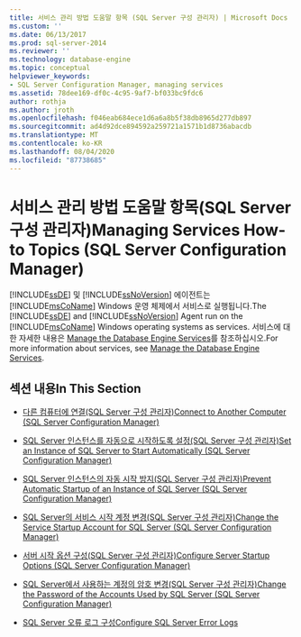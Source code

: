 ```yaml
---
title: 서비스 관리 방법 도움말 항목 (SQL Server 구성 관리자) | Microsoft Docs
ms.custom: ''
ms.date: 06/13/2017
ms.prod: sql-server-2014
ms.reviewer: ''
ms.technology: database-engine
ms.topic: conceptual
helpviewer_keywords:
- SQL Server Configuration Manager, managing services
ms.assetid: 78dee169-df0c-4c95-9af7-bf033bc9fdc6
author: rothja
ms.author: jroth
ms.openlocfilehash: f046eab684ece1d6a6a8b5f38db8965d277db897
ms.sourcegitcommit: ad4d92dce894592a259721a1571b1d8736abacdb
ms.translationtype: MT
ms.contentlocale: ko-KR
ms.lasthandoff: 08/04/2020
ms.locfileid: "87738685"
---
```

# <a name="managing-services-how-to-topics-sql-server-configuration-manager"></a><span data-ttu-id="b48a6-102">서비스 관리 방법 도움말 항목(SQL Server 구성 관리자)</span><span class="sxs-lookup"><span data-stu-id="b48a6-102">Managing Services How-to Topics (SQL Server Configuration Manager)</span></span>
  <span data-ttu-id="b48a6-103">[!INCLUDE[ssDE](../includes/ssde-md.md)] 및 [!INCLUDE[ssNoVersion](../includes/ssnoversion-md.md)] 에이전트는 [!INCLUDE[msCoName](../includes/msconame-md.md)] Windows 운영 체제에서 서비스로 실행됩니다.</span><span class="sxs-lookup"><span data-stu-id="b48a6-103">The [!INCLUDE[ssDE](../includes/ssde-md.md)] and [!INCLUDE[ssNoVersion](../includes/ssnoversion-md.md)] Agent run on the [!INCLUDE[msCoName](../includes/msconame-md.md)] Windows operating systems as services.</span></span> <span data-ttu-id="b48a6-104">서비스에 대한 자세한 내용은 [Manage the Database Engine Services](configure-windows/manage-the-database-engine-services.md)를 참조하십시오.</span><span class="sxs-lookup"><span data-stu-id="b48a6-104">For more information about services, see [Manage the Database Engine Services](configure-windows/manage-the-database-engine-services.md).</span></span>  
  
## <a name="in-this-section"></a><span data-ttu-id="b48a6-105">섹션 내용</span><span class="sxs-lookup"><span data-stu-id="b48a6-105">In This Section</span></span>  
  
-   [<span data-ttu-id="b48a6-106">다른 컴퓨터에 연결&#40;SQL Server 구성 관리자&#41;</span><span class="sxs-lookup"><span data-stu-id="b48a6-106">Connect to Another Computer &#40;SQL Server Configuration Manager&#41;</span></span>](configure-windows/scm-services-connect-to-another-computer.md)  
  
-   [<span data-ttu-id="b48a6-107">SQL Server 인스턴스를 자동으로 시작하도록 설정&#40;SQL Server 구성 관리자&#41;</span><span class="sxs-lookup"><span data-stu-id="b48a6-107">Set an Instance of SQL Server to Start Automatically &#40;SQL Server Configuration Manager&#41;</span></span>](configure-windows/scm-services-set-an-instance-to-start-automatically.md)  
  
-   [<span data-ttu-id="b48a6-108">SQL Server 인스턴스의 자동 시작 방지&#40;SQL Server 구성 관리자&#41;</span><span class="sxs-lookup"><span data-stu-id="b48a6-108">Prevent Automatic Startup of an Instance of SQL Server &#40;SQL Server Configuration Manager&#41;</span></span>](configure-windows/scm-services-prevent-automatic-startup-of-an-instance.md)  
  
-   [<span data-ttu-id="b48a6-109">SQL Server의 서비스 시작 계정 변경&#40;SQL Server 구성 관리자&#41;</span><span class="sxs-lookup"><span data-stu-id="b48a6-109">Change the Service Startup Account for SQL Server &#40;SQL Server Configuration Manager&#41;</span></span>](configure-windows/scm-services-change-the-service-startup-account.md)  
  
-   [<span data-ttu-id="b48a6-110">서버 시작 옵션 구성&#40;SQL Server 구성 관리자&#41;</span><span class="sxs-lookup"><span data-stu-id="b48a6-110">Configure Server Startup Options &#40;SQL Server Configuration Manager&#41;</span></span>](configure-windows/scm-services-configure-server-startup-options.md)  
  
-   [<span data-ttu-id="b48a6-111">SQL Server에서 사용하는 계정의 암호 변경&#40;SQL Server 구성 관리자&#41;</span><span class="sxs-lookup"><span data-stu-id="b48a6-111">Change the Password of the Accounts Used by SQL Server &#40;SQL Server Configuration Manager&#41;</span></span>](configure-windows/scm-services-change-the-password-of-the-accounts-used.md)  
  
-   [<span data-ttu-id="b48a6-112">SQL Server 오류 로그 구성</span><span class="sxs-lookup"><span data-stu-id="b48a6-112">Configure SQL Server Error Logs</span></span>](configure-windows/scm-services-configure-sql-server-error-logs.md)  
  
  
